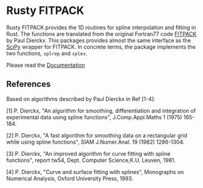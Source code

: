 Rusty FITPACK
===

Rusty FITPACK provides the 1D routines for spline interpolation and fitting 
in Rust. The functions are translated from the original Fortran77 code [FITPACK](http://www.netlib.org/dierckx) by Paul Dierckx.
This packages provides almost the same interface as the [SciPy](http://www.scipy.org) wrapper for FITPACK. 
In concrete terms, the package implements the two functions, `splrep` and `splev`.
 

Please read the [Documentation](http://jhoche.de/Rusty-FITPACK/rusty_fitpack/)

References
----------
Based on algorithms described by Paul Dierckx in Ref [1-4]:<br>

[1] P. Dierckx, "An algorithm for smoothing, differentiation and integration of experimental data using spline functions", J.Comp.Appl.Maths 1 (1975) 165-184.

[2] P. Dierckx, "A fast algorithm for smoothing data on a rectangular grid while using spline functions", SIAM J.Numer.Anal. 19 (1982) 1286-1304.

[3] P. Dierckx, "An improved algorithm for curve fitting with spline functions", report tw54, Dept. Computer Science,K.U. Leuven, 1981.

[4] P. Dierckx, "Curve and surface fitting with splines", Monographs on Numerical Analysis, Oxford University Press, 1993.